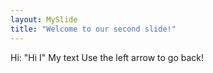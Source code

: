 ```yaml
---
layout: MySlide
title: "Welcome to our second slide!"
---
```

Hi: "Hi I"
My text
Use the left arrow to go back!
